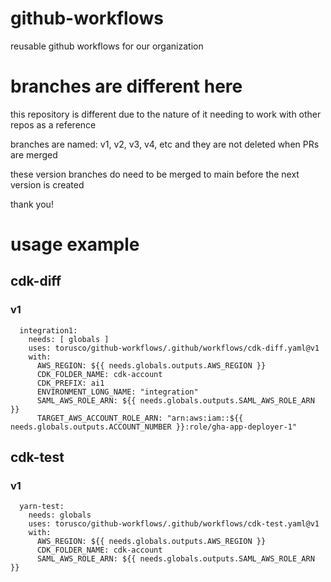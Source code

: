 # github-workflows

reusable github workflows for our organization

# branches are different here

this repository is different due to the nature of it needing to work with other repos as a reference

branches are named: v1, v2, v3, v4, etc and they are not deleted when PRs are merged

these version branches do need to be merged to main before the next version is created

thank you!

# usage example

## cdk-diff

### v1

```
  integration1:
    needs: [ globals ]
    uses: torusco/github-workflows/.github/workflows/cdk-diff.yaml@v1
    with:
      AWS_REGION: ${{ needs.globals.outputs.AWS_REGION }}
      CDK_FOLDER_NAME: cdk-account
      CDK_PREFIX: ai1
      ENVIRONMENT_LONG_NAME: "integration"
      SAML_AWS_ROLE_ARN: ${{ needs.globals.outputs.SAML_AWS_ROLE_ARN }}
      TARGET_AWS_ACCOUNT_ROLE_ARN: "arn:aws:iam::${{ needs.globals.outputs.ACCOUNT_NUMBER }}:role/gha-app-deployer-1"
```
## cdk-test

### v1

```
  yarn-test:
    needs: globals
    uses: torusco/github-workflows/.github/workflows/cdk-test.yaml@v1
    with:
      AWS_REGION: ${{ needs.globals.outputs.AWS_REGION }}
      CDK_FOLDER_NAME: cdk-account
      SAML_AWS_ROLE_ARN: ${{ needs.globals.outputs.SAML_AWS_ROLE_ARN }}
```
